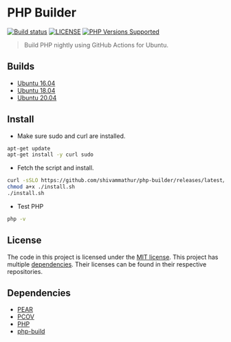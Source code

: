 # PHP Builder

<a href="https://github.com/shivammathur/php-builder" title="PHP Builder"><img alt="Build status" src="https://github.com/shivammathur/php-builder/workflows/Build%20PHP/badge.svg"></a>
<a href="https://github.com/shivammathur/php-builder/blob/master/LICENSE" title="license"><img alt="LICENSE" src="https://img.shields.io/badge/license-MIT-428f7e.svg"></a>
<a href="https://github.com/shivammathur/php-builder/tree/master/builds" title="builds"><img alt="PHP Versions Supported" src="https://img.shields.io/badge/php-%3E%3D%208.0.0-8892BF.svg"></a>

> Build PHP nightly using GitHub Actions for Ubuntu.


## Builds

- [Ubuntu 16.04](https://bintray.com/shivammathur/php/download_file?file_path=php_8.0%2Bubuntu16.04.tar.xz)
- [Ubuntu 18.04](https://bintray.com/shivammathur/php/download_file?file_path=php_8.0%2Bubuntu18.04.tar.xz)
- [Ubuntu 20.04](https://bintray.com/shivammathur/php/download_file?file_path=php_8.0%2Bubuntu20.04.tar.xz)


## Install

- Make sure sudo and curl are installed.
```bash
apt-get update
apt-get install -y curl sudo
```

- Fetch the script and install.
```bash
curl -sSLO https://github.com/shivammathur/php-builder/releases/latest/download/install.sh
chmod a+x ./install.sh
./install.sh
```

- Test PHP
```bash
php -v
```


## License

The code in this project is licensed under the [MIT license](LICENSE). This project has multiple [dependencies](#dependencies). Their licenses can be found in their respective repositories.


## Dependencies

- [PEAR](https://github.com/pear/pear-core)
- [PCOV](https://github.com/krakjoe/pcov)
- [PHP](https://github.com/php/php-src)
- [php-build](https://github.com/php-build/php-build "php-build")